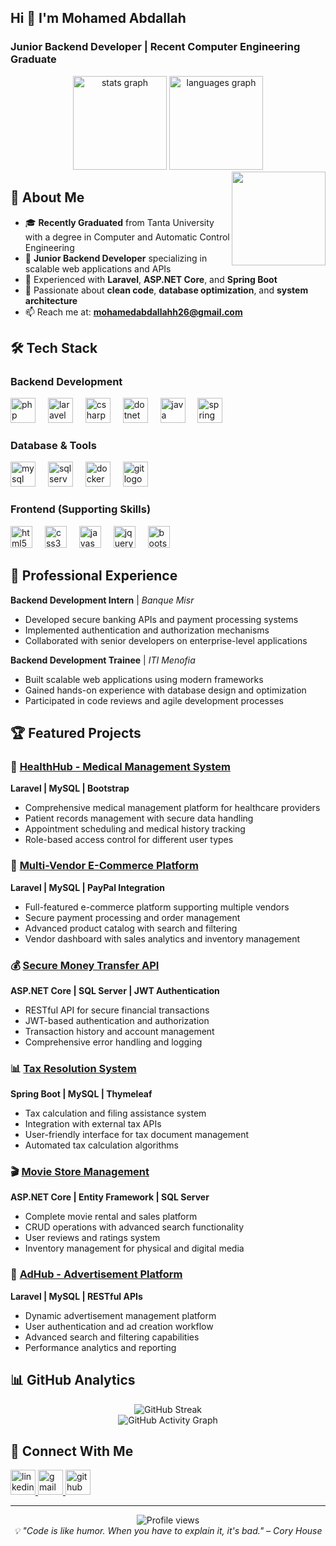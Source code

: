 <h2 align="left">Hi 👋 I'm Mohamed Abdallah</h2>
<h3 align="left">Junior Backend Developer | Recent Computer Engineering Graduate</h3>

<div align="center">
  <img src="https://github-readme-stats.vercel.app/api?username=mohamedabdallah11&hide_title=false&hide_rank=false&show_icons=true&include_all_commits=true&count_private=true&disable_animations=false&theme=dracula&locale=en&hide_border=false" height="150" alt="stats graph" />
  <img src="https://github-readme-stats.vercel.app/api/top-langs?username=mohamedabdallah11&locale=en&hide_title=false&layout=compact&card_width=320&langs_count=6&theme=dracula&hide_border=false" height="150" alt="languages graph" />
</div>

<img align="right" height="150" src="https://i.imgflip.com/65efzo.gif" />

## 🚀 About Me

- 🎓 **Recently Graduated** from Tanta University with a degree in Computer and Automatic Control Engineering
- 💼 **Junior Backend Developer** specializing in scalable web applications and APIs
- 🔧 Experienced with **Laravel**, **ASP.NET Core**, and **Spring Boot**
- 🌱 Passionate about **clean code**, **database optimization**, and **system architecture**
- 📫 Reach me at: **mohamedabdallahh26@gmail.com**

## 🛠️ Tech Stack

### Backend Development
<div align="left">
  <img src="https://cdn.jsdelivr.net/gh/devicons/devicon/icons/php/php-original.svg" height="40" alt="php logo" />
  <img width="12" />
  <img src="https://upload.wikimedia.org/wikipedia/commons/9/9a/Laravel.svg" height="40" alt="laravel logo" />
  <img width="12" />
  <img src="https://cdn.jsdelivr.net/gh/devicons/devicon/icons/csharp/csharp-original.svg" height="40" alt="csharp logo" />
  <img width="12" />
  <img src="https://cdn.jsdelivr.net/gh/devicons/devicon/icons/dot-net/dot-net-original.svg" height="40" alt="dotnet logo" />
  <img width="12" />
  <img src="https://cdn.jsdelivr.net/gh/devicons/devicon/icons/java/java-original.svg" height="40" alt="java logo" />
  <img width="12" />
  <img src="https://cdn.jsdelivr.net/gh/devicons/devicon/icons/spring/spring-original.svg" height="40" alt="spring logo" />
</div>

### Database & Tools
<div align="left">
  <img src="https://cdn.jsdelivr.net/gh/devicons/devicon/icons/mysql/mysql-original.svg" height="40" alt="mysql logo" />
  <img width="12" />
  <img src="https://cdn.jsdelivr.net/gh/devicons/devicon/icons/microsoftsqlserver/microsoftsqlserver-plain.svg" height="40" alt="sqlserver logo" />
  <img width="12" />
  <img src="https://cdn.jsdelivr.net/gh/devicons/devicon/icons/docker/docker-original.svg" height="40" alt="docker logo" />
  <img width="12" />
  <img src="https://cdn.jsdelivr.net/gh/devicons/devicon/icons/git/git-original.svg" height="40" alt="git logo" />
</div>

### Frontend (Supporting Skills)
<div align="left">
  <img src="https://cdn.jsdelivr.net/gh/devicons/devicon/icons/html5/html5-original.svg" height="35" alt="html5 logo" />
  <img width="12" />
  <img src="https://cdn.jsdelivr.net/gh/devicons/devicon/icons/css3/css3-original.svg" height="35" alt="css3 logo" />
  <img width="12" />
  <img src="https://cdn.jsdelivr.net/gh/devicons/devicon/icons/javascript/javascript-original.svg" height="35" alt="javascript logo" />
  <img width="12" />
  <img src="https://cdn.jsdelivr.net/gh/devicons/devicon/icons/jquery/jquery-original.svg" height="35" alt="jquery logo" />
  <img width="12" />
  <img src="https://cdn.jsdelivr.net/gh/devicons/devicon/icons/bootstrap/bootstrap-original.svg" height="35" alt="bootstrap logo" />
</div>

## 💼 Professional Experience

**Backend Development Intern** | *Banque Misr*  
- Developed secure banking APIs and payment processing systems
- Implemented authentication and authorization mechanisms
- Collaborated with senior developers on enterprise-level applications

**Backend Development Trainee** | *ITI Menofia*  
- Built scalable web applications using modern frameworks
- Gained hands-on experience with database design and optimization
- Participated in code reviews and agile development processes

## 🏆 Featured Projects

### 🏥 [HealthHub - Medical Management System](https://github.com/mohamedabdallah11/HealthHub)
**Laravel | MySQL | Bootstrap**
- Comprehensive medical management platform for healthcare providers
- Patient records management with secure data handling
- Appointment scheduling and medical history tracking
- Role-based access control for different user types

### 🛒 [Multi-Vendor E-Commerce Platform](https://github.com/mohamedabdallah11/Multi-Vendor-Store)
**Laravel | MySQL | PayPal Integration**
- Full-featured e-commerce platform supporting multiple vendors
- Secure payment processing and order management
- Advanced product catalog with search and filtering
- Vendor dashboard with sales analytics and inventory management

### 💰 [Secure Money Transfer API](https://github.com/mohamedabdallah11/MoneyTransferApi-)
**ASP.NET Core | SQL Server | JWT Authentication**
- RESTful API for secure financial transactions
- JWT-based authentication and authorization
- Transaction history and account management
- Comprehensive error handling and logging

### 📊 [Tax Resolution System](https://github.com/mohamedabdallah11/Tax-Resolver)
**Spring Boot | MySQL | Thymeleaf**
- Tax calculation and filing assistance system
- Integration with external tax APIs
- User-friendly interface for tax document management
- Automated tax calculation algorithms

### 🎬 [Movie Store Management](https://github.com/mohamedabdallah11/MovieStore)
**ASP.NET Core | Entity Framework | SQL Server**
- Complete movie rental and sales platform
- CRUD operations with advanced search functionality
- User reviews and ratings system
- Inventory management for physical and digital media

### 📢 [AdHub - Advertisement Platform](https://github.com/mohamedabdallah11/AdHubApi-)
**Laravel | MySQL | RESTful APIs**
- Dynamic advertisement management platform
- User authentication and ad creation workflow
- Advanced search and filtering capabilities
- Performance analytics and reporting

## 📊 GitHub Analytics

<div align="center">
  <img src="https://github-readme-streak-stats.herokuapp.com/?user=mohamedabdallah11&theme=dracula&hide_border=false" alt="GitHub Streak" />
</div>

<div align="center">
  <img src="https://github-readme-activity-graph.vercel.app/graph?username=mohamedabdallah11&theme=dracula&hide_border=false" alt="GitHub Activity Graph" />
</div>

## 🤝 Connect With Me

<div align="left">
  <a href="https://www.linkedin.com/in/mohamed-abdallah26/" target="_blank">
    <img src="https://img.shields.io/static/v1?message=LinkedIn&logo=linkedin&label=&color=0077B5&logoColor=white&labelColor=&style=for-the-badge" height="40" alt="linkedin logo" />
  </a>
  <a href="mailto:mohamedabdallahh26@gmail.com">
    <img src="https://img.shields.io/static/v1?message=Gmail&logo=gmail&label=&color=D14836&logoColor=white&labelColor=&style=for-the-badge" height="40" alt="gmail logo" />
  </a>
  <a href="https://github.com/mohamedabdallah11">
    <img src="https://img.shields.io/static/v1?message=GitHub&logo=github&label=&color=181717&logoColor=white&labelColor=&style=for-the-badge" height="40" alt="github logo" />
  </a>
</div>

---

<div align="center">
  <img src="https://komarev.com/ghpvc/?username=mohamedabdallah11&color=blueviolet&style=flat-square&label=Profile+Views" alt="Profile views" />
</div>

<div align="center">
  <i>💡 "Code is like humor. When you have to explain it, it's bad." – Cory House</i>
</div>
